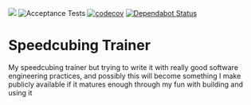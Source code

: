 ![](https://github.com/emilgoldsmith/SpeedcubingTrainer/workflows/CI/badge.svg)
![Acceptance Tests](https://github.com/emilgoldsmith/SpeedcubingTrainer/workflows/Acceptance%20Tests/badge.svg)
[![codecov](https://codecov.io/gh/emilgoldsmith/SpeedcubingTrainer/branch/master/graph/badge.svg)](https://codecov.io/gh/emilgoldsmith/SpeedcubingTrainer)
[![Dependabot Status](https://api.dependabot.com/badges/status?host=github&repo=emilgoldsmith/SpeedcubingTrainer)](https://dependabot.com)

# Speedcubing Trainer

My speedcubing trainer but trying to write it with really good software engineering practices, and possibly this will become something I make publicly available if it matures enough through my fun with building and using it
